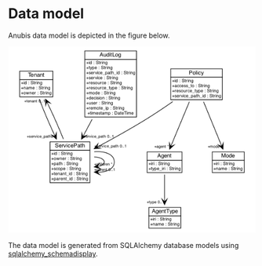 # Data model

Anubis data model is depicted in the figure below.

![Anubis Data Model](datamodel.png)

The data model is generated from SQLAlchemy database models using
[sqlalchemy_schemadisplay](https://pypi.org/project/sqlalchemy_schemadisplay/).
